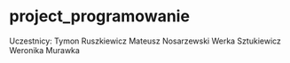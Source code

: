# project_programowanie
Uczestnicy:
Tymon Ruszkiewicz
Mateusz Nosarzewski
Werka Sztukiewicz
Weronika Murawka
